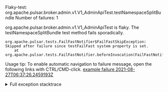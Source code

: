         
Flaky-test: org.apache.pulsar.broker.admin.v1.V1_AdminApiTest.testNamespaceSplitBundle
Number of failures: 1

org.apache.pulsar.broker.admin.v1.V1_AdminApiTest is flaky. The testNamespaceSplitBundle test method fails sporadically.

```
org.apache.pulsar.tests.FailFastNotifier$FailFastSkipException: Skipped after failure since testFailFast system property is set.
	at org.apache.pulsar.tests.FailFastNotifier.beforeInvocation(FailFastNotifier.java:88)

```

Usage tip: To enable automatic navigation to failure message, open the following links with CTRL/CMD-click.
[example failure 2021-08-27T06:37:26.2459193Z](https://github.com/apache/pulsar/runs/3440411059?check_suite_focus=true#step:9:819)


<details>
<summary>Full exception stacktrace</summary>
<code><pre>
org.apache.pulsar.tests.FailFastNotifier$FailFastSkipException: Skipped after failure since testFailFast system property is set.
	at org.apache.pulsar.tests.FailFastNotifier.beforeInvocation(FailFastNotifier.java:88)

</pre></code>
</details>


